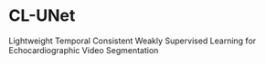 # CL-UNet
Lightweight Temporal Consistent Weakly Supervised Learning for Echocardiographic Video Segmentation
